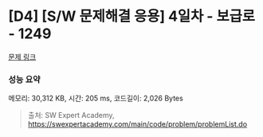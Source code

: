# [D4] [S/W 문제해결 응용] 4일차 - 보급로 - 1249 

[문제 링크](https://swexpertacademy.com/main/code/problem/problemDetail.do?contestProbId=AV15QRX6APsCFAYD) 

### 성능 요약

메모리: 30,312 KB, 시간: 205 ms, 코드길이: 2,026 Bytes



> 출처: SW Expert Academy, https://swexpertacademy.com/main/code/problem/problemList.do